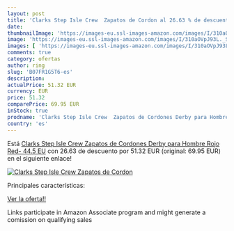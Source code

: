 ```yaml
---
layout: post
title: 'Clarks Step Isle Crew  Zapatos de Cordon al 26.63 % de descuento'
date: 
thumbnailImage: 'https://images-eu.ssl-images-amazon.com/images/I/310aOVpJ93L._SL200_.jpg'
image: 'https://images-eu.ssl-images-amazon.com/images/I/310aOVpJ93L._SL200_.jpg'
images: [ 'https://images-eu.ssl-images-amazon.com/images/I/310aOVpJ93L._SL200_.jpg' ]
comments: true
category: ofertas
author: ring
slug: 'B07FR1G5T6-es'
description:
actualPrice: 51.32 EUR
currency: EUR
price: 51.32
comparePrice: 69.95 EUR
inStock: true
prodname: 'Clarks Step Isle Crew  Zapatos de Cordones Derby para Hombre  Rojo  Red-   44.5 EU'
country: 'es'
---
```


Está [Clarks Step Isle Crew  Zapatos de Cordones Derby para Hombre  Rojo  Red-   44.5 EU](https://www.amazon.es/dp/B07FR1G5T6/?tag=tolees-21) con 26.63 de descuento por 51.32 EUR (original: 69.95 EUR) en el siguiente enlace!

[![Clarks Step Isle Crew  Zapatos de Cordon](https://images-eu.ssl-images-amazon.com/images/I/310aOVpJ93L._SL200_.jpg)](https://www.amazon.es/dp/B07FR1G5T6/?tag=tolees-21)

Principales características:


[Ver la oferta!!](https://www.amazon.es/dp/B07FR1G5T6/?tag=tolees-21)

Links participate in Amazon Associate program and might generate a comission on qualifying sales


